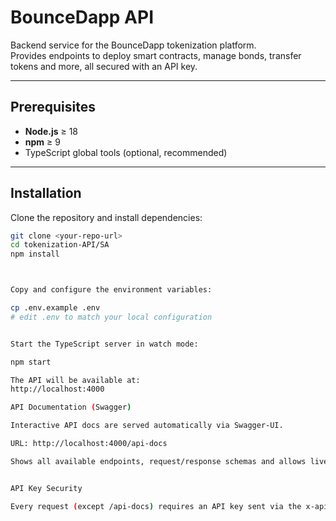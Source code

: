 ﻿# BounceDapp API

Backend service for the BounceDapp tokenization platform.  
Provides endpoints to deploy smart contracts, manage bonds, transfer tokens and more, all secured with an API key.

---

## Prerequisites
- **Node.js** ≥ 18
- **npm** ≥ 9
- TypeScript global tools (optional, recommended)

---

## Installation

Clone the repository and install dependencies:

```bash
git clone <your-repo-url>
cd tokenization-API/SA      
npm install



Copy and configure the environment variables:

cp .env.example .env
# edit .env to match your local configuration


Start the TypeScript server in watch mode:

npm start

The API will be available at:
http://localhost:4000

API Documentation (Swagger)

Interactive API docs are served automatically via Swagger-UI.

URL: http://localhost:4000/api-docs

Shows all available endpoints, request/response schemas and allows live testing.


API Key Security

Every request (except /api-docs) requires an API key sent via the x-api-key header.